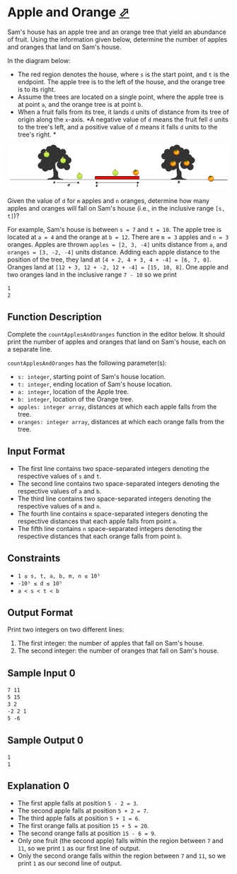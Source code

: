 # Apple and Orange [⬀](https://www.hackerrank.com/challenges/apple-and-orange)

Sam's house has an apple tree and an orange tree that yield an abundance of fruit. Using the information given below, determine the number of apples and oranges that land on Sam's house.

In the diagram below:

- The red region denotes the house, where `s` is the start point, and `t` is the endpoint. The apple tree is to the left of the house, and the orange tree is to its right.
- Assume the trees are located on a single point, where the apple tree is at point `a`, and the orange tree is at point `b`.
- When a fruit falls from its tree, it lands `d` units of distance from its tree of origin along the `x`-axis. *A negative value of `d` means the fruit fell `d` units to the tree's left, and a positive value of `d` means it falls `d` units to the tree's right. *

![](1474218925-f2a791d52c-Appleandorange2.png)

Given the value of `d` for `m` apples and `n` oranges, determine how many apples and oranges will fall on Sam's house (i.e., in the inclusive range `[s, t]`)?

For example, Sam's house is between `s = 7` and `t = 10`. The apple tree is located at `a = 4` and the orange at `b = 12`. There are `m = 3` apples and `n = 3` oranges. Apples are thrown `apples = [2, 3, -4]` units distance from `a`, and `oranges = [3, -2, -4]` units distance. Adding each apple distance to the position of the tree, they land at `[4 + 2, 4 + 3, 4 + -4] = [6, 7, 0]`. Oranges land at `[12 + 3, 12 + -2, 12 + -4] = [15, 10, 8]`. One apple and two oranges land in the inclusive range `7 - 10` so we print

```
1
2
```

## Function Description

Complete the `countApplesAndOranges` function in the editor below. It should print the number of apples and oranges that land on Sam's house, each on a separate line.

`countApplesAndOranges` has the following parameter(s):

- `s: integer`, starting point of Sam's house location.
- `t: integer`, ending location of Sam's house location.
- `a: integer`, location of the Apple tree.
- `b: integer`, location of the Orange tree.
- `apples: integer array`, distances at which each apple falls from the tree.
- `oranges: integer array`, distances at which each orange falls from the tree.

## Input Format

- The first line contains two space-separated integers denoting the respective values of `s` and `t`.
- The second line contains two space-separated integers denoting the respective values of `a` and `b`.
- The third line contains two space-separated integers denoting the respective values of `m` and `n`.
- The fourth line contains `m` space-separated integers denoting the respective distances that each apple falls from point `a`.
- The fifth line contains `n` space-separated integers denoting the respective distances that each orange falls from point `b`.

## Constraints

- `1 ≤ s, t, a, b, m, n ≤ 10⁵`
- `-10⁵ ≤ d ≤ 10⁵`
- `a < s < t < b`

## Output Format

Print two integers on two different lines:

1. The first integer: the number of apples that fall on Sam's house.
2. The second integer: the number of oranges that fall on Sam's house.

## Sample Input 0
```
7 11
5 15
3 2
-2 2 1
5 -6
```

## Sample Output 0
```
1
1
```

## Explanation 0

- The first apple falls at position `5 - 2 = 3`.
- The second apple falls at position `5 + 2 = 7`.
- The third apple falls at position `5 + 1 = 6`.
- The first orange falls at position `15 + 5 = 20`.
- The second orange falls at position `15 - 6 = 9`.
- Only one fruit (the second apple) falls within the region between `7` and `11`, so we print `1` as our first line of output.
- Only the second orange falls within the region between `7` and `11`, so we print `1` as our second line of output.


